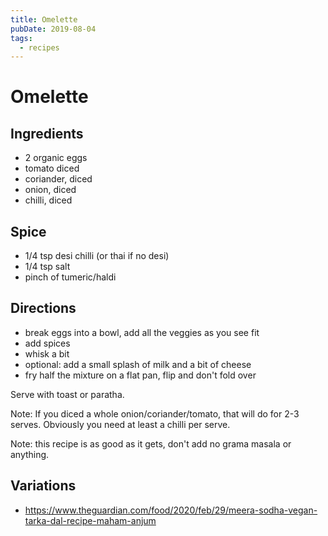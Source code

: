 ```yaml
---
title: Omelette
pubDate: 2019-08-04
tags:
  - recipes
---
```


# Omelette

## Ingredients

- 2 organic eggs
- tomato diced
- coriander, diced
- onion, diced
- chilli, diced

## Spice

- 1/4 tsp desi chilli (or thai if no desi)
- 1/4 tsp salt
- pinch of tumeric/haldi

## Directions

- break eggs into a bowl, add all the veggies as you see fit
- add spices
- whisk a bit
- optional: add a small splash of milk and a bit of cheese
- fry half the mixture on a flat pan, flip and don't fold over

Serve with toast or paratha.

Note: If you diced a whole onion/coriander/tomato, that will do for 2-3 serves. Obviously you need at least a chilli per serve.

Note: this recipe is as good as it gets, don't add no grama masala or anything.

## Variations

- https://www.theguardian.com/food/2020/feb/29/meera-sodha-vegan-tarka-dal-recipe-maham-anjum
